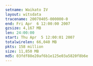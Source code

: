 ```yaml
---
setname: Waikato IV
layout: witsdata
tracename: 20070405-000000-0
end: Fri Apr  6 12:00:00 2007
gzsize: 4,167 MB
len: 24:00:00
start: Thu Apr  5 12:00:01 2007
totalwirelen: 66,040 MB
pkts: 158 million
size: 11,850 MB
md5: 03fdf88e20af6b1e125e03a5820f8b6e
---
```

